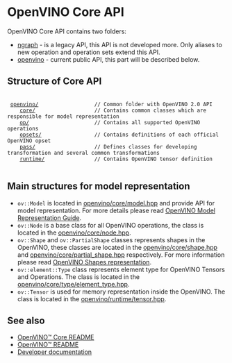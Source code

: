 # OpenVINO Core API

OpenVINO Core API contains two folders:
 * [ngraph](../include/ngraph/) - is a legacy API, this API is not developed more. Only aliases to new operation and operation sets extend this API.
 * [openvino](../include/openvino/) - current public API, this part will be described below.

## Structure of Core API
<pre>
 <code>
 <a href="../include/openvino">openvino/</a>                  // Common folder with OpenVINO 2.0 API
    <a href="../include/openvino/core/">core/</a>                   // Contains common classes which are responsible for model representation
    <a href="../include/openvino/op/">op/</a>                     // Contains all supported OpenVINO operations
    <a href="../include/openvino/opsets/">opsets/</a>                 // Contains definitions of each official OpenVINO opset
    <a href="../include/openvino/pass/">pass/</a>                   // Defines classes for developing transformation and several common transformations
    <a href="../include/openvino/runtime/">runtime/</a>                // Contains OpenVINO tensor definition
 </code>
</pre>

## Main structures for model representation

* `ov::Model` is located in [openvino/core/model.hpp](../include/openvino/core/model.hpp) and provide API for model representation. For more details please read [OpenVINO Model Representation Guide](https://docs.openvino.ai/latest/openvino_docs_OV_UG_Model_Representation.html).
* `ov::Node` is a base class for all OpenVINO operations, the class is located in the [openvino/core/node.hpp](../include/openvino/core/node.hpp).
* `ov::Shape` and `ov::PartialShape` classes represents shapes in the OpenVINO, these classes are located in the [openvino/core/shape.hpp](../include/openvino/core/shape.hpp) and [openvino/core/partial_shape.hpp](../include/openvino/core/partial_shape.hpp) respectively. For more information please read [OpenVINO Shapes representation](./shape_propagation.md#openvino-shapes-representation).
* `ov::element::Type` class represents element type for OpenVINO Tensors and Operations. The class is located in the [openvino/core/type/element_type.hpp](../include/openvino/core/type/element_type.hpp).
* `ov::Tensor` is used for memory representation inside the OpenVINO. The class is located in the [openvino/runtime/tensor.hpp](../include/openvino/runtime/tensor.hpp).

## See also
 * [OpenVINO™ Core README](../README.md)
 * [OpenVINO™ README](../../../README.md)
 * [Developer documentation](../../../docs/dev/index.md)

